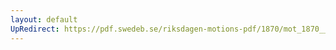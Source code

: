 ```yaml
---
layout: default
UpRedirect: https://pdf.swedeb.se/riksdagen-motions-pdf/1870/mot_1870__fk__00024/mot_1870__fk__00024_001.pdf
---
```

